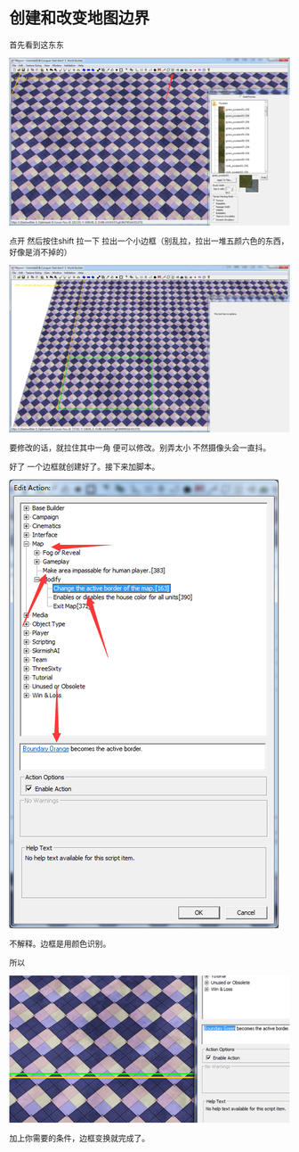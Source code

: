 # 创建和改变地图边界

首先看到这东东

![img.png](./img.png)

点开 然后按住shift 拉一下 拉出一个小边框（别乱拉，拉出一堆五颜六色的东西，好像是消不掉的）

![img_1.png](./img_1.png)

要修改的话，就拉住其中一角 便可以修改。别弄太小 不然摄像头会一直抖。

好了 一个边框就创建好了。接下来加脚本。

![img_2.png](./img_2.png)

不解释。边框是用颜色识别。

所以

![img_3.png](./img_3.png)

加上你需要的条件，边框变换就完成了。
